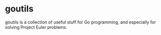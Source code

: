 goutils
=======

goutils is a collection of useful stuff for Go programming, and especially for solving Project Euler problems.
